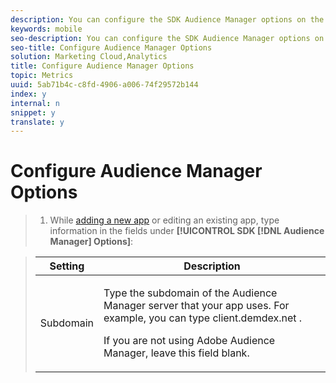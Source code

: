 ```yaml
---
description: You can configure the SDK Audience Manager options on the Manage App Settings page while creating a new app or editing an existing app.
keywords: mobile
seo-description: You can configure the SDK Audience Manager options on the Manage App Settings page while creating a new app or editing an existing app.
seo-title: Configure Audience Manager Options
solution: Marketing Cloud,Analytics
title: Configure Audience Manager Options
topic: Metrics
uuid: 5ab71b4c-c8fd-4906-a006-74f29572b144
index: y
internal: n
snippet: y
translate: y
---
```


# Configure Audience Manager Options


>1. While [ adding a new app](../../manage_apps/t_new_app.md#task_DB20EA0C8DF54C62B46858A77C53221F) or editing an existing app, type information in the fields under **[!UICONTROL SDK [!DNL  Audience Manager] Options]**:

><table id="table_0A10A46D9C164244BE81EA5D0E8F8985"> 
 <thead> 
  <tr> 
   <th colname="col1" class="entry"> Setting </th> 
   <th colname="col2" class="entry"> Description </th> 
  </tr> 
 </thead>
 <tbody> 
  <tr> 
   <td colname="col1"> <p>Subdomain </p> </td> 
   <td colname="col2"> <p>Type the subdomain of the Audience Manager server that your app uses. For example, you can type 
     <userinput>
       client.demdex.net
     </userinput>. </p> <p>If you are not using <span class="keyword"> Adobe Audience Manager</span>, leave this field blank. </p> </td> 
  </tr> 
 </tbody> 
</table>

>
